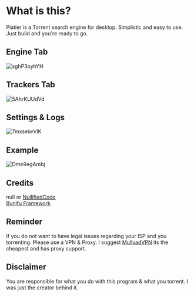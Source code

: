 # What is this?
Piatier is a Torrent search engine for desktop. Simplistic and easy to use. Just build and you're ready to go.

## Engine Tab
![xghP3oyhYH](https://user-images.githubusercontent.com/79751099/223869509-1263d356-a004-4be2-abc0-b332732f24f2.png)

## Trackers Tab
![5AhrKUUdVd](https://user-images.githubusercontent.com/79751099/223869543-6d6ea570-abaf-44da-ab1f-daffdf799417.png)

## Settings & Logs
![7mxseiwVlK](https://user-images.githubusercontent.com/79751099/223869641-1fee38d8-8ec0-4a86-b9a1-7f59ab9e676f.png)

## Example
![Dme9egAmbj](https://user-images.githubusercontent.com/79751099/223869892-7f0588a8-83e7-46c7-bdcc-f5459e72d68a.gif)

## Credits
null or [NullifiedCode](https://github.com/NullifiedCode/)<br>
[Bunifu Framework](https://bunifuframework.com/)

## Reminder
If you do not want to have legal issues regarding your ISP and you torrenting. Please use a VPN & Proxy. I suggest [MullvadVPN](https://mullvad.net/en/) its the cheapest and has proxy support. 

## Disclaimer
You are responsible for what you do with this program & what you torrent. I was just the creator behind it.
